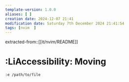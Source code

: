```yaml
---
template-version: 1.0.0
aliases: [ ]
creation date: 2024-12-07 21:41
modification date: Saturday 7th December 2024 21:41:54
tags: [nvim  ]
---
```


extracted-from::[[it/nvim/README]]

# :LiAccessibility: Moving

`:e /path/to/file`